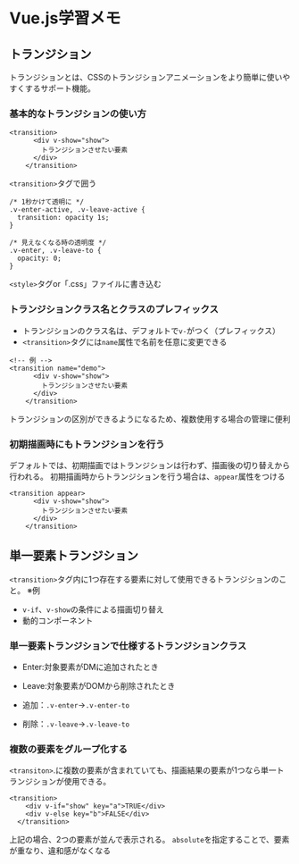 # Vue.js学習メモ
## トランジション
トランジションとは、CSSのトランジションアニメーションをより簡単に使いやすくするサポート機能。
### 基本的なトランジションの使い方
```
<transition>
      <div v-show="show">
        トランジションさせたい要素
      </div>
    </transition>
```
```<transition>```タグで囲う

```
/* 1秒かけて透明に */
.v-enter-active, .v-leave-active {
  transition: opacity 1s;
}

/* 見えなくなる時の透明度 */
.v-enter, .v-leave-to {
  opacity: 0;
}
```
```<style>```タグor「.css」ファイルに書き込む
### トランジションクラス名とクラスのプレフィックス
- トランジションのクラス名は、デフォルトで```v-```がつく（プレフィックス）
- ```<transition>```タグには```name```属性で名前を任意に変更できる
```
<!-- 例 -->
<transition name="demo">
      <div v-show="show">
        トランジションさせたい要素
      </div>
    </transition>
```
トランジションの区別ができるようになるため、複数使用する場合の管理に便利
### 初期描画時にもトランジションを行う
デフォルトでは、初期描画ではトランジションは行わず、描画後の切り替えから行われる。
初期描画時からトランジションを行う場合は、```appear```属性をつける
```
<transition appear>
      <div v-show="show">
        トランジションさせたい要素
      </div>
    </transition>
```
## 単一要素トランジション
```<transition>```タグ内に1つ存在する要素に対して使用できるトランジションのこと。
※例
- ```v-if```、```v-show```の条件による描画切り替え
- 動的コンポーネント

### 単一要素トランジションで仕様するトランジションクラス
- Enter:対象要素がDMに追加されたとき
- Leave:対象要素がDOMから削除されたとき

- 追加：```.v-enter```→```.v-enter-to```
- 削除：```.v-leave```→```.v-leave-to```

### 複数の要素をグループ化する
```<transiton>```.に複数の要素が含まれていても、描画結果の要素が1つなら単一トランジションが使用できる。
```
<transition>
    <div v-if="show" key="a">TRUE</div>
    <div v-else key="b">FALSE</div>
  </transition>

```
上記の場合、2つの要素が並んで表示される。
```absolute```を指定することで、要素が重なり、違和感がなくなる